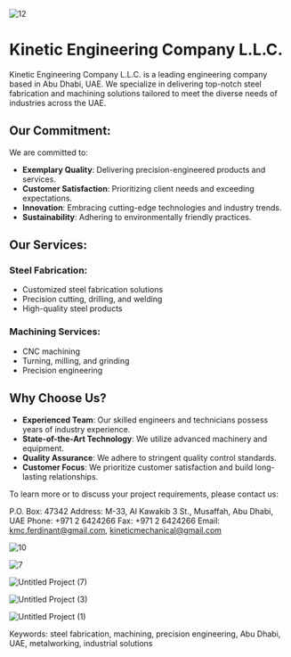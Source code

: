 ![12](https://github.com/user-attachments/assets/a79172cb-8a39-445d-8d22-dff194bd5d28)
# Kinetic Engineering Company L.L.C.

Kinetic Engineering Company L.L.C. is a leading engineering company based in Abu Dhabi, UAE. We specialize in delivering top-notch steel fabrication and machining solutions tailored to meet the diverse needs of industries across the UAE.

## Our Commitment:

We are committed to:
- **Exemplary Quality**: Delivering precision-engineered products and services.
- **Customer Satisfaction**: Prioritizing client needs and exceeding expectations.
- **Innovation**: Embracing cutting-edge technologies and industry trends.
- **Sustainability**: Adhering to environmentally friendly practices.

## Our Services:

### Steel Fabrication:
- Customized steel fabrication solutions
- Precision cutting, drilling, and welding
- High-quality steel products

### Machining Services:
- CNC machining
- Turning, milling, and grinding
- Precision engineering

## Why Choose Us?
- **Experienced Team**: Our skilled engineers and technicians possess years of industry experience.
- **State-of-the-Art Technology**: We utilize advanced machinery and equipment.
- **Quality Assurance**: We adhere to stringent quality control standards.
- **Customer Focus**: We prioritize customer satisfaction and build long-lasting relationships.



To learn more or to discuss your project requirements, please contact us:

P.O. Box: 47342
Address: M-33, Al Kawakib 3 St., Musaffah, Abu Dhabi, UAE
Phone: +971 2 6424266
Fax: +971 2 6424266
Email: kmc.ferdinant@gmail.com, kineticmechanical@gmail.com


![10](https://github.com/user-attachments/assets/3dbcd917-a47c-4308-a5af-4b53a7e9498f)


![7](https://github.com/user-attachments/assets/0cc0b0b5-fdd2-4acb-ab18-956e0f59eff5)

![Untitled Project (7)](https://github.com/user-attachments/assets/d2a06fb3-7ae7-48c4-89bb-82ec9ee0ca68)

![Untitled Project (3)](https://github.com/user-attachments/assets/2d86e5af-a84f-422e-a5ba-a876db2c6267)



![Untitled Project (1)](https://github.com/user-attachments/assets/ad6a2adf-97d5-478d-a70c-ec0e80fef754)

Keywords: steel fabrication, machining, precision engineering, Abu Dhabi, UAE, metalworking, industrial solutions

